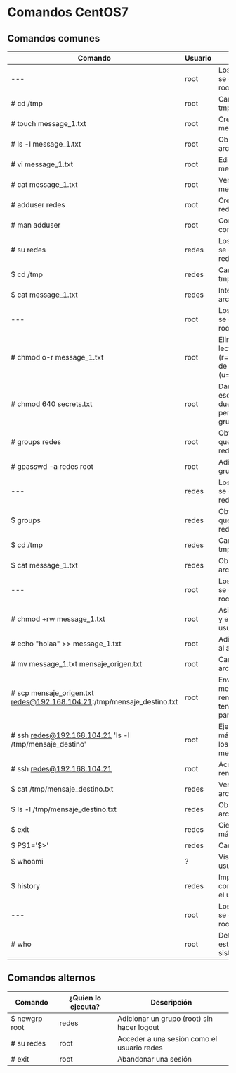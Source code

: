 # Comandos CentOS7

## Comandos comunes

| Comando   | Usuario | Descripción   |
|------|------|------|
| --- | root | Los siguientes comandos se ejcutan como el usuario root |
| # cd /tmp | root | Cambie el path al directorio tmp |
| # touch message_1.txt | root | Cree un archivo de nombre message_1.txt |
| # ls -l message_1.txt | root | Observe los permisos del archivo message_1.txt |
| # vi message_1.txt | root | Edite el archivo message_1.txt |
| # cat message_1.txt | root | Ver el contenido del archivo message_1.txt |
| # adduser redes | root | Cree un usuario de nombre redes |
| # man adduser | root | Consulte la ayuda del comando adduser |
| # su redes | redes | Los siguientes comandos se ejcutan como el usuario redes |
| $ cd /tmp | redes | Cambie el path al directorio tmp |
| $ cat message_1.txt | redes | Intente ver el contenido del archivo message_1.txt |
| --- | root | Los siguientes comandos se ejcutan como el usuario root |
| # chmod o-r message_1.txt | root | Eliminar los permisos de lectura (r=read,w=write,x=execute) de los otros (u=user,g=group,o=others) |
| # chmod 640 secrets.txt | root | Dar permisos de lectura y escritura al dueño(7=4(r)+2(w)+1(x)), permisos de lectura al grupo (4=4(r)+0(w)+0(x) |
| # groups redes | root | Obtener los grupos a los que pertenece el usuario redes |
| # gpasswd -a redes root | root | Adicione el usuario redes al grupo root |
| --- | redes | Los siguientes comandos se ejcutan como el usuario redes |
| $ groups | redes | Obtener los grupos a los que pertenece el usuario redes |
| $ cd /tmp | redes | Cambie el path al directorio tmp |
| $ cat message_1.txt | redes | Observe el contenido del archivo message_1.txt |
| --- | root | Los siguientes comandos se ejcutan como el usuario root |
| # chmod +rw message_1.txt | root | Asigne permisos de lectura y escritura para todos los usuarios |
| # echo "holaa" >> message_1.txt | root | Adicione la palabra 'holaa' al archivo mensaje.txt |
| # mv message_1.txt mensaje_origen.txt | root | Cambie el nombre del archivo |
| # scp mensaje_origen.txt redes@192.168.104.21:/tmp/mensaje_destino.txt | root | Enviar el archivo mensaje.txt a una maquina remota, el archivo debe tener permisos de lectura para poder ser enviado |
| # ssh redes@192.168.104.21 'ls -l /tmp/mensaje_destino' | root | Ejecuta un comando en la máquina remota para ver los permisos del archivo mensaje_destino |
| # ssh redes@192.168.104.21 | root | Acceda a la máquina remota |
| $ cat /tmp/mensaje_destino.txt | redes | Verifique el contenido del archivo mensaje_destino.txt |
| $ ls -l /tmp/mensaje_destino.txt | redes | Observe los permisos del archivo mensaje_destino.txt |
| $ exit | redes | Cierre su sesión en la máquina remota |
| $ PS1='$>' | redes | Cambia el prompt |
| $ whoami | ? | Visualize el nombre del usuario en la sesión actual |
| $ history | redes | Imprima el historial de comandos ingresados por el usuario redes |
| --- | root | Los siguientes comandos se ejcutan como el usuario root |
| # who | root | Determine que usuarios estan conectados al sistema operativo |

## Comandos alternos

| Comando   | ¿Quien lo ejecuta? | Descripción   |
|------|------|------|
| $ newgrp root | redes | Adicionar un grupo (root) sin hacer logout |
| # su redes | root | Acceder a una sesión como el usuario redes |
| # exit | root | Abandonar una sesión |
